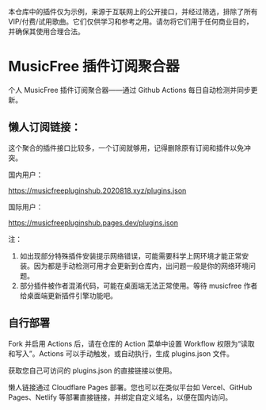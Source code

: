 本仓库中的插件仅为示例，来源于互联网上的公开接口，并经过筛选，排除了所有VIP/付费/试用歌曲。它们仅供学习和参考之用。请勿将它们用于任何商业目的，并确保其使用合理合法。

# MusicFree 插件订阅聚合器

个人 MusicFree 插件订阅聚合器——通过 Github Actions 每日自动检测并同步更新。

## 懒人订阅链接：

这个聚合的插件接口比较多，一个订阅就够用，记得删除原有订阅和插件以免冲突。

国内用户：

https://musicfreepluginshub.2020818.xyz/plugins.json

国际用户：

https://musicfreepluginshub.pages.dev/plugins.json

注：

1. 如出现部分特殊插件安装提示网络错误，可能需要科学上网环境才能正常安装。因为都是手动检测可用才会更新到仓库内，出问题一般是你的网络环境问题。
2. 部分插件被作者混淆代码，可能在桌面端无法正常使用。等待 musicfree 作者给桌面端更新插件引擎功能吧。

## 自行部署

Fork 并启用 Actions 后，请在仓库的 Action 菜单中设置 Workflow 权限为“读取和写入”。Actions 可以手动触发，或自动执行，生成 plugins.json 文件。

获取您自己可访问的 plugins.json 的直接链接以使用。

懒人链接通过 Cloudflare Pages 部署。您也可以在类似平台如 Vercel、GitHub Pages、Netlify 等部署直接链接，并绑定自定义域名，以便在国内访问。

<!--
### 2024.08.16 更新：自动更新说明

因各个源的插件版本更新频率不同，某些特殊功能不同，失效时间不同
所以目前只能手动校正订阅链接并更新到本仓库，后续将自动更新

当然这些都是我完成的操作，所以你们用法和之前没啥差别，只是 fork 本仓库没法利用 actions自动更新。
软件内还是正常检查更新就行。
-->
